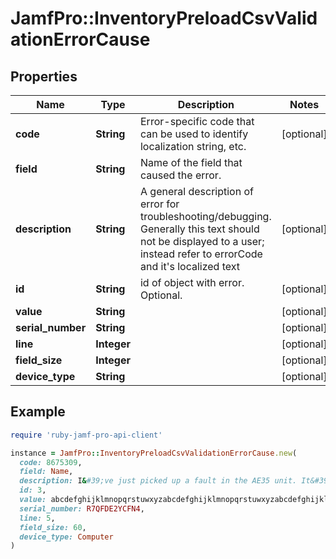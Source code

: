 # JamfPro::InventoryPreloadCsvValidationErrorCause

## Properties

| Name | Type | Description | Notes |
| ---- | ---- | ----------- | ----- |
| **code** | **String** | Error-specific code that can be used to identify localization string, etc. | [optional] |
| **field** | **String** | Name of the field that caused the error. |  |
| **description** | **String** | A general description of error for troubleshooting/debugging. Generally this text should not be displayed to a user; instead refer to errorCode and it&#39;s localized text | [optional] |
| **id** | **String** | id of object with error. Optional. | [optional] |
| **value** | **String** |  | [optional] |
| **serial_number** | **String** |  | [optional] |
| **line** | **Integer** |  | [optional] |
| **field_size** | **Integer** |  | [optional] |
| **device_type** | **String** |  | [optional] |

## Example

```ruby
require 'ruby-jamf-pro-api-client'

instance = JamfPro::InventoryPreloadCsvValidationErrorCause.new(
  code: 8675309,
  field: Name,
  description: I&#39;ve just picked up a fault in the AE35 unit. It&#39;s going to go 100% failure in 72 hours,
  id: 3,
  value: abcdefghijklmnopqrstuwxyzabcdefghijklmnopqrstuwxyzabcdefghijklmnopqrstuwxyz,
  serial_number: R7QFDE2YCFN4,
  line: 5,
  field_size: 60,
  device_type: Computer
)
```

